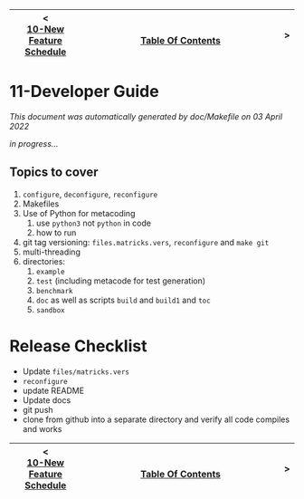 
| < <br />[10-New Feature Schedule](feature-schedule.md)  | <br />[Table Of Contents](../README.md)<br /> <img width=1000/> | > <br />   |
| ----------- | ----------- | ----------- |
# 11-Developer Guide

_This document was automatically generated by doc/Makefile on 03 April 2022_


*in progress...*

## Topics to cover

1. ```configure```, ```deconfigure```, ```reconfigure```
3. Makefiles
4. Use of Python for metacoding
   1. use `python3` not `python` in code
   2. how to run
6. git tag versioning: ```files.matricks.vers```, ```reconfigure``` and ```make git```
7. multi-threading
8. directories:
   1. ```example```
   1. ```test``` (including metacode for test generation)
   1. ```benchmark```
   1. ```doc``` as well as scripts ```build``` and ```build1``` and ```toc```
   1. ```sandbox```

# Release Checklist

* Update `files/matricks.vers`
* `reconfigure`
* update README
* Update docs
* git push
* clone from github into a separate directory and verify all code compiles and works

| < <br />[10-New Feature Schedule](feature-schedule.md)  | <br />[Table Of Contents](../README.md)<br /> <img width=1000/> | > <br />   |
| ----------- | ----------- | ----------- |
